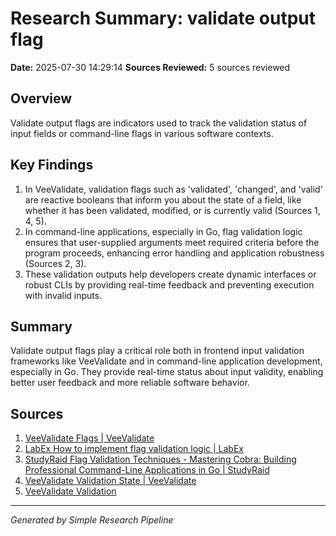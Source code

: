 # Research Summary: validate output flag
**Date:** 2025-07-30 14:29:14
**Sources Reviewed:** 5 sources reviewed

## Overview
Validate output flags are indicators used to track the validation status of input fields or command-line flags in various software contexts.

## Key Findings
1. In VeeValidate, validation flags such as 'validated', 'changed', and 'valid' are reactive booleans that inform you about the state of a field, like whether it has been validated, modified, or is currently valid (Sources 1, 4, 5).
2. In command-line applications, especially in Go, flag validation logic ensures that user-supplied arguments meet required criteria before the program proceeds, enhancing error handling and application robustness (Sources 2, 3).
3. These validation outputs help developers create dynamic interfaces or robust CLIs by providing real-time feedback and preventing execution with invalid inputs.

## Summary
Validate output flags play a critical role both in frontend input validation frameworks like VeeValidate and in command-line application development, especially in Go. They provide real-time status about input validity, enabling better user feedback and more reliable software behavior.

## Sources
1. [VeeValidate Flags | VeeValidate](https://vee-validate.logaretm.com/v2/guide/flags.html)
2. [LabEx How to implement flag validation logic | LabEx](https://labex.io/tutorials/go-how-to-implement-flag-validation-logic-437922)
3. [StudyRaid Flag Validation Techniques - Mastering Cobra: Building Professional Command-Line Applications in Go | StudyRaid](https://app.studyraid.com/en/read/11421/357751/flag-validation-techniques)
4. [VeeValidate Validation State | VeeValidate](https://vee-validate.logaretm.com/v3/guide/state.html)
5. [VeeValidate Validation](https://vee-validate.logaretm.com/v4/guide/components/validation/)

---
*Generated by Simple Research Pipeline*